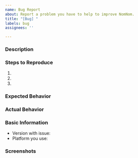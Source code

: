 ```yaml
---
name: Bug Report
about: Report a problem you have to help to improve NomNom.
title: "[Bug] "
labels: bug
assignees: ''

---
```


### Description

<!-- REQUIRED -->
<!-- Please use this only if you have a bug/crash or related!
     For questions please use one of the channels provided in the README.md -->

### Steps to Reproduce

1.
2.
3.

### Expected Behavior

### Actual Behavior

### Basic Information

- Version with issue:
- Platform you use:

### Screenshots

<!-- If the issue is a visual issue, please include screenshots showing the problem if possible. -->
